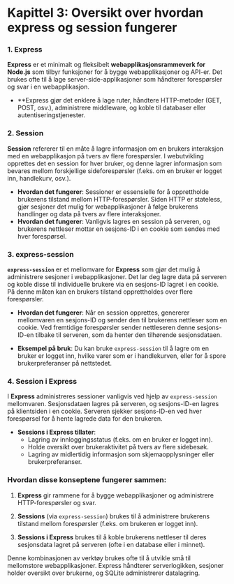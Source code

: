 # Kapittel 3: Oversikt over hvordan express og session fungerer

### 1. **Express**
   **Express** er et minimalt og fleksibelt **webapplikasjonsrammeverk for Node.js** som tilbyr funksjoner for å bygge webapplikasjoner og API-er. Det brukes ofte til å lage server-side-applikasjoner som håndterer forespørsler og svar i en webapplikasjon.

   - **Express gjør det enklere å lage ruter, håndtere HTTP-metoder (GET, POST, osv.), administrere middleware, og koble til databaser eller autentiseringstjenester.
 

### 2. **Session**
   **Session** refererer til en måte å lagre informasjon om en brukers interaksjon med en webapplikasjon på tvers av flere forespørsler. I webutvikling opprettes det en session for hver bruker, og denne lagrer informasjon som bevares mellom forskjellige sideforespørsler (f.eks. om en bruker er logget inn, handlekurv, osv.).

   - **Hvordan det fungerer**: Sessioner er essensielle for å opprettholde brukerens tilstand mellom HTTP-forespørsler. Siden HTTP er stateless, gjør sesjoner det mulig for webapplikasjoner å følge brukerens handlinger og data på tvers av flere interaksjoner.
   - **Hvordan det fungerer**: Vanligvis lagres en session på serveren, og brukerens nettleser mottar en sesjons-ID i en cookie som sendes med hver forespørsel.

### 3. **express-session**
   **`express-session`** er et mellomvare for **Express** som gjør det mulig å administrere sesjoner i webapplikasjoner. Det lar deg lagre data på serveren og koble disse til individuelle brukere via en sesjons-ID lagret i en cookie. På denne måten kan en brukers tilstand opprettholdes over flere forespørsler.

   - **Hvordan det fungerer**: Når en session opprettes, genererer mellomvaren en sesjons-ID og sender den til brukerens nettleser som en cookie. Ved fremtidige forespørsler sender nettleseren denne sesjons-ID-en tilbake til serveren, som da henter den tilhørende sesjonsdataen.

   - **Eksempel på bruk**: Du kan bruke `express-session` til å lagre om en bruker er logget inn, hvilke varer som er i handlekurven, eller for å spore brukerpreferanser på nettstedet.

### 4. **Session i Express**
   I **Express** administreres sessioner vanligvis ved hjelp av `express-session` mellomvaren. Sesjonsdataen lagres på serveren, og sesjons-ID-en lagres på klientsiden i en cookie. Serveren sjekker sesjons-ID-en ved hver forespørsel for å hente lagrede data for den brukeren.

   - **Sessions i Express tillater**:
     - Lagring av innloggingsstatus (f.eks. om en bruker er logget inn).
     - Holde oversikt over brukeraktivitet på tvers av flere sidebesøk.
     - Lagring av midlertidig informasjon som skjemaopplysninger eller brukerpreferanser.




### Hvordan disse konseptene fungerer sammen:
1. **Express** gir rammene for å bygge webapplikasjoner og administrere HTTP-forespørsler og svar.
2. **Sessions** (via `express-session`) brukes til å administrere brukerens tilstand mellom forespørsler (f.eks. om brukeren er logget inn).

4. **Sessions i Express** brukes til å koble brukerens nettleser til deres sesjonsdata lagret på serveren (ofte i en database eller i minnet).

Denne kombinasjonen av verktøy brukes ofte til å utvikle små til mellomstore webapplikasjoner. Express håndterer serverlogikken, sesjoner holder oversikt over brukerne, og SQLite administrerer datalagring.